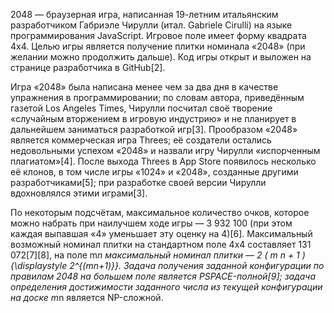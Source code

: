 2048 — браузерная игра, написанная 19-летним итальянским разработчиком Габриэле Чирулли (итал. Gabriele Cirulli) на языке программирования JavaScript. Игровое поле имеет форму квадрата 4x4. Целью игры является получение плитки номинала «2048» (при желании можно продолжить дальше). Код игры открыт и выложен на странице разработчика в GitHub[2].

Игра «2048» была написана менее чем за два дня в качестве упражнения в программировании; по словам автора, приведённым газетой Los Angeles Times, Чирулли посчитал своё творение «случайным вторжением в игровую индустрию» и не планирует в дальнейшем заниматься разработкой игр[3]. Прообразом «2048» является коммерческая игра Threes; её создатели остались недовольными успехом «2048» и назвали игру Чирулли «испорченным плагиатом»[4]. После выхода Threes в App Store появилось несколько её клонов, в том числе игры «1024» и «2048», созданные другими разработчиками[5]; при разработке своей версии Чирулли вдохновлялся этими играми[3].

По некоторым подсчётам, максимальное количество очков, которое можно набрать при наилучшем ходе игры — 3 932 100 (при этом каждая выпавшая «4» уменьшает эту оценку на 4)[6]. Максимальный возможный номинал плитки на стандартном поле 4х4 составляет 131 072[7][8], на поле m*n максимальный номинал плитки — 
2
(
m
n
+
1
)
{\displaystyle 2^{(mn+1)}}. Задача получения заданной конфигурации по правилам 2048 на большем поле является PSPACE-полной[9]; задача определения достижимости заданного числа из текущей конфигурации на доске m*n является NP-сложной. 

